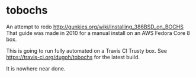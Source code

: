 # tobochs
An attempt to redo http://gunkies.org/wiki/Installing_386BSD_on_BOCHS
That guide was made in 2010 for a manual install on an AWS Fedora Core 8 box.

This is going to run fully automated on a Travis CI Trusty box.
See https://travis-ci.org/dugoh/tobochs for the latest build.

It is nowhere near done.
